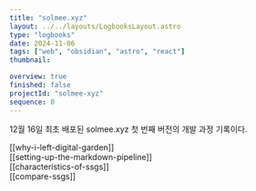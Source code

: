 ```yaml
---
title: "solmee.xyz"
layout: ../../layouts/LogbooksLayout.astro
type: "logbooks"
date: 2024-11-06
tags: ["web", "obsidian", "astro", "react"]
thumbnail: 

overview: true
finished: false
projectId: "solmee-xyz"
sequence: 0
---
```


12월 16일 최초 배포된 solmee.xyz 첫 번째 버전의 개발 과정 기록이다.

[[why-i-left-digital-garden]]  
[[setting-up-the-markdown-pipeline]]  
[[characteristics-of-ssgs]]  
[[compare-ssgs]]  
